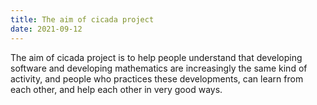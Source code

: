 ```yaml
---
title: The aim of cicada project
date: 2021-09-12
---
```


The aim of cicada project is to help people understand that
developing software and developing mathematics
are increasingly the same kind of activity,
and people who practices these developments,
can learn from each other, and help each other in very good ways.
